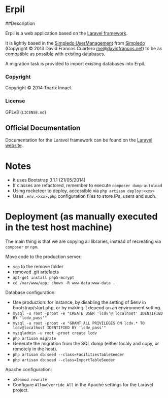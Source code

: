 # Erpil

##Description

Erpil is a web application based on the [Laravel framework](http://github.com/laravel/framework).

It is lightly based in the [Simpledo UserManagement](https://github.com/XayOn/simpledo/tree/master/UserManagement) from [Simpledo](https://github.com/XayOn/simpledo) (Copyright © 2013 David Francos Cuartero <me@davidfrancos.net>) to be as compatible as possible with existing databases.

A migration task is provided to import existing databases into Erpil.

### Copyright

Copyright © 2014 Tnarik Innael.

### License

GPLv3 (`LICENSE.md`)


## Official Documentation

Documentation for the Laravel framework can be found on the [Laravel website](http://laravel.com/docs).



# Notes
- It uses Bootstrap 3.1.1 (21/05/2014)
- If classes are refactored, remember to execute `composer dump-autoload`
- Using rocketeer to deploy, accessible via `php artisan deploy:<xxx>`
- Uses `.env.<xxx>.php` configuration files to store IPs, users and such.

# Deployment (as manually executed in the test host machine)

The main thing is that we are copying all libraries, instead of recreating via `composer` or `npm`.

Move code to the production server:

- `scp` to the remove folder
- removed .git artefacts
- `apt-get install php5-mcrypt`
- `cd /var/www/app; chown -R www-data:www-data .`

Database configuration:

- Use production: for instance, by disabling the setting of $env in bootstrap/start.php, or by making it depend on an environment setting.
- `mysql -u root -proot -e "CREATE USER 'lcdv'@'localhost' IDENTIFIED BY 'lcdv_pass'"`
- `mysql -u root -proot -e "GRANT ALL PRIVILEGES ON lcdv.* TO lcdv@localhost IDENTIFIED BY 'lcdv_pass'"`
- `mysqladmin -u root -proot create lcdv`
- `php artisan migrate`
- Generate the migration from the SQL dump (either localy and copy, or remotely in the host).
- `php artisan db:seed --class=FacilitiesTableSeeder`
- `php artisan db:seed --class=ImportTableSeeder`

Apache configuration:

- `a2enmod rewrite`
- Configure `AllowOverride All` in the Apache settings for the Laravel project.